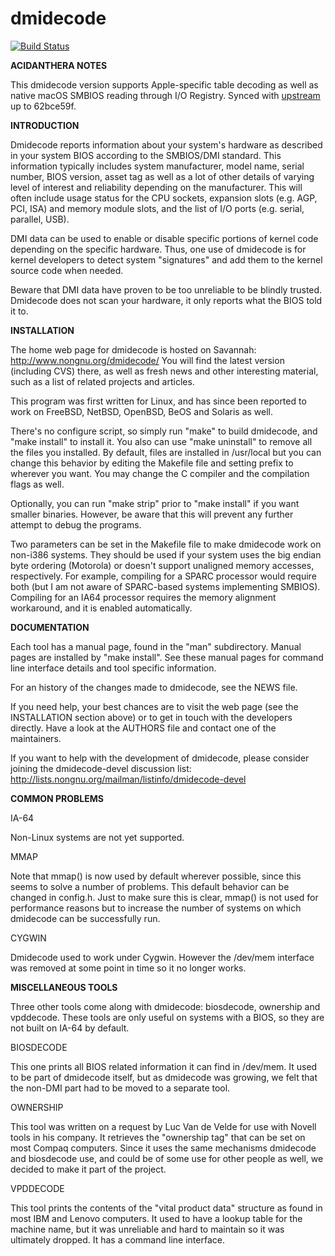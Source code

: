 dmidecode
=========

[![Build Status](https://travis-ci.com/acidanthera/dmidecode.svg?branch=master)](https://travis-ci.com/acidanthera/dmidecode)

**ACIDANTHERA NOTES**

This dmidecode version supports Apple-specific table decoding as well
as native macOS SMBIOS reading through I/O Registry. Synced with
[upstream](http://git.savannah.gnu.org/cgit/dmidecode.git) up to 62bce59f.

**INTRODUCTION**

Dmidecode reports information about your system's hardware as described in
your system BIOS according to the SMBIOS/DMI standard. This information
typically includes system manufacturer, model name, serial number, BIOS
version, asset tag as well as a lot of other details of varying level of
interest and reliability depending on the manufacturer. This will often
include usage status for the CPU sockets, expansion slots (e.g. AGP, PCI,
ISA) and memory module slots, and the list of I/O ports (e.g. serial,
parallel, USB).

DMI data can be used to enable or disable specific portions of kernel code
depending on the specific hardware. Thus, one use of dmidecode is for kernel
developers to detect system "signatures" and add them to the kernel source
code when needed.

Beware that DMI data have proven to be too unreliable to be blindly trusted.
Dmidecode does not scan your hardware, it only reports what the BIOS told it
to.


**INSTALLATION**

The home web page for dmidecode is hosted on Savannah:
  http://www.nongnu.org/dmidecode/
You will find the latest version (including CVS) there, as well as fresh news
and other interesting material, such as a list of related projects and
articles.

This program was first written for Linux, and has since been reported to work
on FreeBSD, NetBSD, OpenBSD, BeOS and Solaris as well.

There's no configure script, so simply run "make" to build dmidecode, and
"make install" to install it. You also can use "make uninstall" to remove
all the files you installed. By default, files are installed in /usr/local
but you can change this behavior by editing the Makefile file and setting
prefix to wherever you want. You may change the C compiler and the
compilation flags as well.

Optionally, you can run "make strip" prior to "make install" if you want
smaller binaries. However, be aware that this will prevent any further
attempt to debug the programs.

Two parameters can be set in the Makefile file to make dmidecode work on
non-i386 systems. They should be used if your system uses the big endian
byte ordering (Motorola) or doesn't support unaligned memory accesses,
respectively. For example, compiling for a SPARC processor would require
both (but I am not aware of SPARC-based systems implementing SMBIOS).
Compiling for an IA64 processor requires the memory alignment workaround,
and it is enabled automatically.


**DOCUMENTATION**

Each tool has a manual page, found in the "man" subdirectory. Manual pages
are installed by "make install". See these manual pages for command line
interface details and tool specific information.

For an history of the changes made to dmidecode, see the NEWS file.

If you need help, your best chances are to visit the web page (see the
INSTALLATION section above) or to get in touch with the developers directly.
Have a look at the AUTHORS file and contact one of the maintainers.

If you want to help with the development of dmidecode, please consider
joining the dmidecode-devel discussion list:
  http://lists.nongnu.org/mailman/listinfo/dmidecode-devel


**COMMON PROBLEMS**

IA-64

Non-Linux systems are not yet supported.

MMAP

Note that mmap() is now used by default wherever possible, since this seems
to solve a number of problems. This default behavior can be changed in
config.h. Just to make sure this is clear, mmap() is not used for performance
reasons but to increase the number of systems on which dmidecode can be
successfully run.

CYGWIN

Dmidecode used to work under Cygwin. However the /dev/mem interface was
removed at some point in time so it no longer works.


**MISCELLANEOUS TOOLS**

Three other tools come along with dmidecode: biosdecode, ownership and
vpddecode. These tools are only useful on systems with a BIOS, so they
are not built on IA-64 by default.

BIOSDECODE

This one prints all BIOS related information it can find in /dev/mem.
It used to be part of dmidecode itself, but as dmidecode was growing,
we felt that the non-DMI part had to be moved to a separate tool.

OWNERSHIP

This tool was written on a request by Luc Van de Velde for use with Novell
tools in his company. It retrieves the "ownership tag" that can be set on
most Compaq computers. Since it uses the same mechanisms dmidecode and
biosdecode use, and could be of some use for other people as well, we
decided to make it part of the project.

VPDDECODE

This tool prints the contents of the "vital product data" structure as
found in most IBM and Lenovo computers. It used to have a lookup table
for the machine name, but it was unreliable and hard to maintain so it
was ultimately dropped. It has a command line interface.
